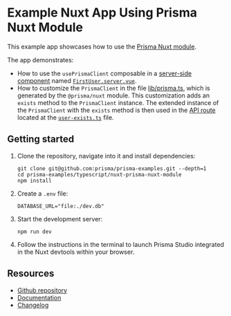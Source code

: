 # Example Nuxt App Using Prisma Nuxt Module

This example app showcases how to use the [Prisma Nuxt module](https://github.com/prisma/nuxt-prisma).

The app demonstrates:

- How to use the `usePrismaClient` composable in a [server-side component](./components/FirstUser.server.vue) named [`FirstUser.server.vue`](./components/FirstUser.server.vue).
- How to customize the `PrismaClient` in the file [lib/prisma.ts](./lib/prisma.ts), which is generated by the `@prisma/nuxt` module. This customization adds an `exists` method to the `PrismaClient` instance. The extended instance of the `PrismaClient` with the `exists` method is then used in the [API route](./server/api/user-exists.ts) located at the [`user-exists.ts`](./server/api/user-exists.ts) file.

## Getting started

1. Clone the repository, navigate into it and install dependencies:

   ```terminal
   git clone git@github.com:prisma/prisma-examples.git --depth=1
   cd prisma-examples/typescript/nuxt-prisma-nuxt-module
   npm install
   ```

2. Create a `.env` file:

   ```terminal
   DATABASE_URL="file:./dev.db"
   ```

3. Start the development server:

   ```terminal
   npm run dev
   ```

4. Follow the instructions in the terminal to launch Prisma Studio integrated in the Nuxt devtools within your browser.

## Resources

- [Github repository](https://github.com/prisma/nuxt-prisma)
- [Documentation](https://pris.ly/prisma-nuxt)
- [Changelog](https://www.prisma.io/changelog)
